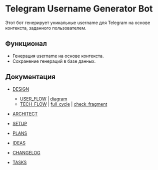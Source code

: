# Telegram Username Generator Bot

Этот бот генерирует уникальные username для Telegram на основе контекста, заданного пользователем.

## Функционал
- Генерация username на основе контекста.
- Сохранение генераций в базе данных.

## Документация
- [DESIGN](docs/design/)
  -   [USER_FLOW](docs/USER_FLOW.md) | [diagram](docs/design/diagrams/...)
  -   [TECH_FLOW](docs/TECH_FLOW.md) | [full_cycle](docs/design/diagrams/generate_full_cycle.svg) | [check_fragment](docs/design/diagrams/check_fragment.svg)
- [ARCHITECT](docs/ARCHITECTURE.md )
- [SETUP](docs/SETUP.md)
- [PLANS](docs/PLANS.md)
- [IDEAS](docs/IDEAS.md )


- [CHANGELOG](bot/CHANGELOG.md)
- [TASKS](docs/_TASKS.md)


